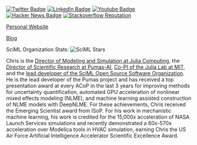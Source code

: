 [![Twitter Badge](https://img.shields.io/badge/Twitter-Profile-informational?style=flat&logo=twitter&logoColor=white&color=1CA2F1)](https://twitter.com/ChrisRackauckas)
[![LinkedIn Badge](https://img.shields.io/badge/LinkedIn-Profile-informational?style=flat&logo=linkedin&logoColor=white&color=0D76A8)](https://www.linkedin.com/in/ChrisRackauckas/)
[![Youtube Badge](https://img.shields.io/youtube/channel/views/UCugBGdUbn6PeH03iPZtr-JQ?style=social)](https://www.youtube.com/channel/UCugBGdUbn6PeH03iPZtr-JQ/featured)
[![Hacker News Badge](https://img.shields.io/hackernews/user-karma/ChrisRackauckas?style=social)](https://news.ycombinator.com/user?id=ChrisRackauckas)
[![Stackoverflow Reputation](https://img.shields.io/stackexchange/stackoverflow/r/1544203)](https://stackoverflow.com/users/1544203/chris-rackauckas)

[Personal Website](https://chrisrackauckas.com/)

[Blog](http://www.stochasticlifestyle.com/)

SciML Organization Stats: ![SciML Stars](https://img.shields.io/github/stars/SciML?style=social)

Chris is the [Director of Modeling and Simulation at Julia Computing](https://juliacomputing.com/), the 
[Director of Scientific Research at Pumas-AI](https://pumas.ai/), [Co-PI of the Julia Lab at MIT](https://julia.mit.edu/), and 
the [lead developer of the SciML Open Source Software Organization](https://sciml.ai/). He is the lead developer of the Pumas 
project and has received a top presentation award at every ACoP in the last 3 years for improving methods for uncertainty 
quantification, automated GPU acceleration of nonlinear mixed effects modeling (NLME), and machine learning assisted 
construction of NLME models with DeepNLME. For these achievements, Chris received the Emerging Scientist award from ISoP. 
For his work in mechanistic machine learning, his work is credited for the 15,000x acceleration of NASA Launch Services 
simulations and recently demonstrated a 60x-570x acceleration over Modelica tools in HVAC simulation, earning Chris the US 
Air Force Artificial Intelligence Accelerator Scientific Excellence Award.

